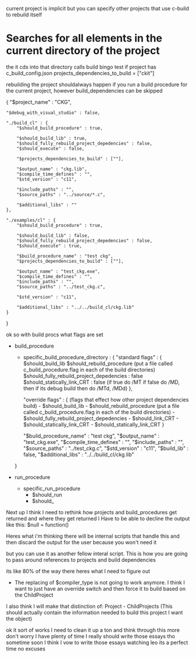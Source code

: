 current project is implicit but you can specify other projects that use c-build to rebuild itself

# Searches for all elements in the current directory of the project
the it cds into that directory calls build bingo
test if project has c_build_config.json
projects_dependencies_to_build = ["ckit"]

rebuilding the project shouldalways happen if you run a build procedure for the current project, however build_dependencies can be skipped

{
    "$project_name" : "CKG",

    "$debug_with_visual_studio" : false,

    "./build_cl" : {
        "$should_build_procedure" : true,
        
        "$should_build_lib" : true,
        "$should_fully_rebuild_project_depedencies" : false,
        "$should_execute" : false,

        "$projects_dependencies_to_build" : [""],

        "$output_name" : "ckg.lib",
        "$compile_time_defines" : "",
        "$std_version" : "c11",

        "$include_paths" : "",
        "$source_paths" : "../source/*.c",

        "$additional_libs" : ""
    },

    "./examples/cl" : {
        "$should_build_procedure" : true,

        "$should_build_lib" : false,
        "$should_fully_rebuild_project_depedencies" : false,
        "$should_execute" : true,

        "$build_procedure_name" : "test ckg",
        "$projects_dependencies_to_build" : [""],

        "$output_name" : "test_ckg.exe",
        "$compile_time_defines" : "",
        "$include_paths" : "",
        "$source_paths" : "../test_ckg.c",

        "$std_version" : "c11",

        "$additional_libs" : "../../build_cl/ckg.lib"
    }


}




ok so with build procs what flags are set
- build_procedure
    - specific_build_procedure_directory : {
        "standard flags" : {
            $should_build_lib
            $should_rebuild_procedure (put a file called c_build_procedure.flag in each of the build directories)
            $should_fully_rebuild_project_depedencies : false
            $should_statically_link_CRT : false (if true do /MT if false do /MD, then if its debug build then do /MTd, /MDd)
        },

        "override flags" : { (flags that effect how other project dependencies build)
            - $should_build_lib
            - $should_rebuild_procedure (put a file called c_build_procedure.flag in each of the build directories)
            - $should_fully_rebuild_project_depedencies
            - $should_link_CRT
                - $should_statically_link_CRT
                - $should_statically_link_CRT
        }


        "$build_procedure_name" : "test ckg",
        "$output_name" : "test_ckg.exe",
        "$compile_time_defines" : "",
        "$include_paths" : "",
        "$source_paths" : "../test_ckg.c",
        "$std_version" : "c11",
        "$build_lib" : false,
        "$additional_libs" : "../../build_cl/ckg.lib"



    }



- run_procedure
    - specific_run_procedure
        - $should_run
        - $should_




Next up I think I need to rethink how projects and build_procedures get returned and where they get returned
I Have to be able to decline the output like this:
    $null = function()

Heres what i'm thinking there will be internal scripts that handle this and then discard the output for the user because you won't need it

but you can use it as another fellow interal script. This is how you are going to pass around references to projects and build dependencies


its like 80% of the way there heres what I need to figure out
- The replacing of $compiler_type is not going to work anymore. I think I want to just have an override switch and then force it to build
based on the ChildProject

I also think I will make that distinction of:
    Project 
    - ChildProjects (This should actually contain the information needed to build this project I want the object)

ok it sort of works I need to clean it up a ton and think through this more don't worry I have plenty of time
I really should write those essays tho sometime soon I think I vow to write those essays watching leo its a perfect time no excuses